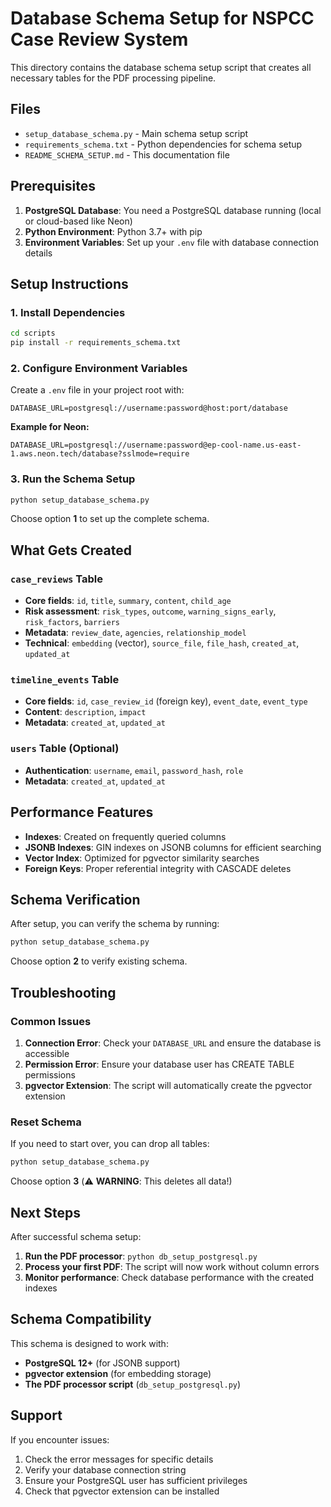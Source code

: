 # Database Schema Setup for NSPCC Case Review System

This directory contains the database schema setup script that creates all necessary tables for the PDF processing pipeline.

## Files

- `setup_database_schema.py` - Main schema setup script
- `requirements_schema.txt` - Python dependencies for schema setup
- `README_SCHEMA_SETUP.md` - This documentation file

## Prerequisites

1. **PostgreSQL Database**: You need a PostgreSQL database running (local or cloud-based like Neon)
2. **Python Environment**: Python 3.7+ with pip
3. **Environment Variables**: Set up your `.env` file with database connection details

## Setup Instructions

### 1. Install Dependencies

```bash
cd scripts
pip install -r requirements_schema.txt
```

### 2. Configure Environment Variables

Create a `.env` file in your project root with:

```env
DATABASE_URL=postgresql://username:password@host:port/database
```

**Example for Neon:**
```env
DATABASE_URL=postgresql://username:password@ep-cool-name.us-east-1.aws.neon.tech/database?sslmode=require
```

### 3. Run the Schema Setup

```bash
python setup_database_schema.py
```

Choose option **1** to set up the complete schema.

## What Gets Created

### `case_reviews` Table
- **Core fields**: `id`, `title`, `summary`, `content`, `child_age`
- **Risk assessment**: `risk_types`, `outcome`, `warning_signs_early`, `risk_factors`, `barriers`
- **Metadata**: `review_date`, `agencies`, `relationship_model`
- **Technical**: `embedding` (vector), `source_file`, `file_hash`, `created_at`, `updated_at`

### `timeline_events` Table
- **Core fields**: `id`, `case_review_id` (foreign key), `event_date`, `event_type`
- **Content**: `description`, `impact`
- **Metadata**: `created_at`, `updated_at`

### `users` Table (Optional)
- **Authentication**: `username`, `email`, `password_hash`, `role`
- **Metadata**: `created_at`, `updated_at`

## Performance Features

- **Indexes**: Created on frequently queried columns
- **JSONB Indexes**: GIN indexes on JSONB columns for efficient searching
- **Vector Index**: Optimized for pgvector similarity searches
- **Foreign Keys**: Proper referential integrity with CASCADE deletes

## Schema Verification

After setup, you can verify the schema by running:

```bash
python setup_database_schema.py
```

Choose option **2** to verify existing schema.

## Troubleshooting

### Common Issues

1. **Connection Error**: Check your `DATABASE_URL` and ensure the database is accessible
2. **Permission Error**: Ensure your database user has CREATE TABLE permissions
3. **pgvector Extension**: The script will automatically create the pgvector extension

### Reset Schema

If you need to start over, you can drop all tables:

```bash
python setup_database_schema.py
```

Choose option **3** (⚠️ **WARNING**: This deletes all data!)

## Next Steps

After successful schema setup:

1. **Run the PDF processor**: `python db_setup_postgresql.py`
2. **Process your first PDF**: The script will now work without column errors
3. **Monitor performance**: Check database performance with the created indexes

## Schema Compatibility

This schema is designed to work with:
- **PostgreSQL 12+** (for JSONB support)
- **pgvector extension** (for embedding storage)
- **The PDF processor script** (`db_setup_postgresql.py`)

## Support

If you encounter issues:
1. Check the error messages for specific details
2. Verify your database connection string
3. Ensure your PostgreSQL user has sufficient privileges
4. Check that pgvector extension can be installed
